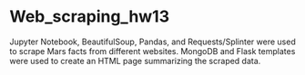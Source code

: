 # Web_scraping_hw13
Jupyter Notebook, BeautifulSoup, Pandas, and Requests/Splinter were used to scrape Mars facts from different websites. MongoDB and Flask templates were used to create an HTML page summarizing the scraped data.
